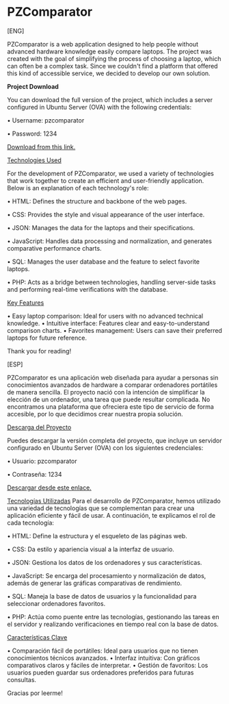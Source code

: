 # PZComparator
[ENG]

PZComparator is a web application designed to help people without advanced hardware knowledge easily compare laptops. The project was created with the goal of simplifying the process of choosing a laptop, which can often be a complex task. Since we couldn't find a platform that offered this kind of accessible service, we decided to develop our own solution.

<strong>Project Download</strong>

You can download the full version of the project, which includes a server configured in Ubuntu Server (OVA) with the following credentials:

  • Username: pzcomparator
  
  • Password: 1234
  
[Download from this link.](https://www.mediafire.com/file/xxnquy13hlzmpcb/CompradorPZ.zip/file)

<u>Technologies Used</u>

For the development of PZComparator, we used a variety of technologies that work together to create an efficient and user-friendly application. Below is an explanation of each technology's role:

  • HTML: Defines the structure and backbone of the web pages.
  
  • CSS: Provides the style and visual appearance of the user interface.
  
  • JSON: Manages the data for the laptops and their specifications.
  
  • JavaScript: Handles data processing and normalization, and generates comparative performance charts.
  
  • SQL: Manages the user database and the feature to select favorite laptops.
  
  • PHP: Acts as a bridge between technologies, handling server-side tasks and performing real-time verifications with the  database.


<u>Key Features</u>

  • Easy laptop comparison: Ideal for users with no advanced technical knowledge.
  • Intuitive interface: Features clear and easy-to-understand comparison charts.
  • Favorites management: Users can save their preferred laptops for future reference.

  Thank you for reading!

[ESP]

PZComparator es una aplicación web diseñada para ayudar a personas sin conocimientos avanzados de hardware a comparar ordenadores portátiles de manera sencilla. El proyecto nació con la intención de simplificar la elección de un ordenador, una tarea que puede resultar complicada. No encontramos una plataforma que ofreciera este tipo de servicio de forma accesible, por lo que decidimos crear nuestra propia solución.

<u>Descarga del Proyecto</u>

Puedes descargar la versión completa del proyecto, que incluye un servidor configurado en Ubuntu Server (OVA) con los siguientes credenciales:

  • Usuario: pzcomparator
  
  • Contraseña: 1234
    
[Descargar desde este enlace.](https://www.mediafire.com/file/xxnquy13hlzmpcb/CompradorPZ.zip/file)

<u>Tecnologías Utilizadas</u>
Para el desarrollo de PZComparator, hemos utilizado una variedad de tecnologías que se complementan para crear una aplicación eficiente y fácil de usar. A continuación, te explicamos el rol de cada tecnología:

 • HTML: Define la estructura y el esqueleto de las páginas web.
 
 • CSS: Da estilo y apariencia visual a la interfaz de usuario.
 
 • JSON: Gestiona los datos de los ordenadores y sus características.
 
 • JavaScript: Se encarga del procesamiento y normalización de datos, además de generar las gráficas comparativas de rendimiento.
 
 • SQL: Maneja la base de datos de usuarios y la funcionalidad para seleccionar ordenadores favoritos.
 
 • PHP: Actúa como puente entre las tecnologías, gestionando las tareas en el servidor y realizando verificaciones en tiempo  real con la base de datos.


<u>Características Clave</u>

• Comparación fácil de portátiles: Ideal para usuarios que no tienen conocimientos técnicos avanzados.
• Interfaz intuitiva: Con gráficos comparativos claros y fáciles de interpretar.
• Gestión de favoritos: Los usuarios pueden guardar sus ordenadores preferidos para futuras consultas.

Gracias por leerme!
